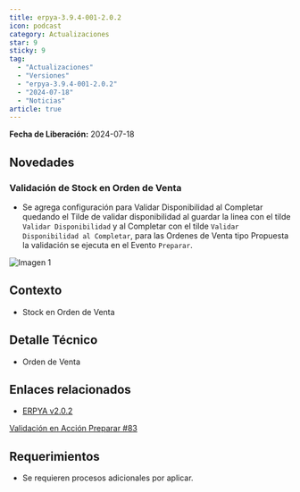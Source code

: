 ```yaml
---
title: erpya-3.9.4-001-2.0.2
icon: podcast
category: Actualizaciones
star: 9
sticky: 9
tag:
  - "Actualizaciones"
  - "Versiones"
  - "erpya-3.9.4-001-2.0.2"
  - "2024-07-18"
  - "Noticias"
article: true
---
```


**Fecha de Liberación:** 2024-07-18

## Novedades

### Validación de Stock en Orden de Venta

- Se agrega configuración para Validar Disponibilidad al Completar quedando el Tilde de validar disponibilidad al guardar la linea con el tilde `Validar Disponibilidad` y al Completar con el tilde `Validar Disponibilidad al Completar`, para las Ordenes de Venta tipo Propuesta la validación se ejecuta en el Evento `Preparar`.

![Imagen 1](/assets/img/downloads/updates/resources/adempiere-patch-zk-2.0.2-img1.png)

## Contexto

- Stock en Orden de Venta

## Detalle Técnico

- Orden de Venta

## Enlaces relacionados

- [ERPYA v2.0.2](https://github.com/erpya/adempiere_patch_zk/releases/tag/2.0.2)

[Validación en Acción Preparar #83](https://github.com/erpcya/Control-NATULAC/issues/83)

## Requerimientos

- Se requieren procesos adicionales por aplicar.
